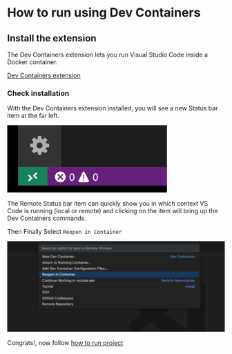 # How to run using Dev Containers

## Install the extension

The Dev Containers extension lets you run Visual Studio Code inside a Docker container.

[Dev Containers extension](vscode:extension/ms-vscode-remote.remote-containers)

### Check installation

With the Dev Containers extension installed, you will see a new Status bar item at the far left.

![Remote Status bar item](../docs/media/remote-status-bar.png)

The Remote Status bar item can quickly show you in which context VS Code is running (local or remote) and clicking on the item will bring up the Dev Containers commands.

Then Finally Select `Reopen in Container`

![Dev Containers commands](../docs/media/dev-containers-commands-simple.png)

Congrats!, now follow [how to run project](../README.md#how-to-compile-and-run)